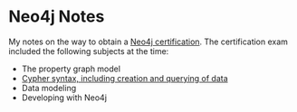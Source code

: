 Neo4j Notes
=======

My notes on the way to obtain a [Neo4j certification](https://neo4j.com/graphacademy/neo4j-certification/).
The certification exam included the following subjects at the time:
* The property graph model
* [Cypher syntax, including creation and querying of data](Cypher.md)
* Data modeling
* Developing with Neo4j
